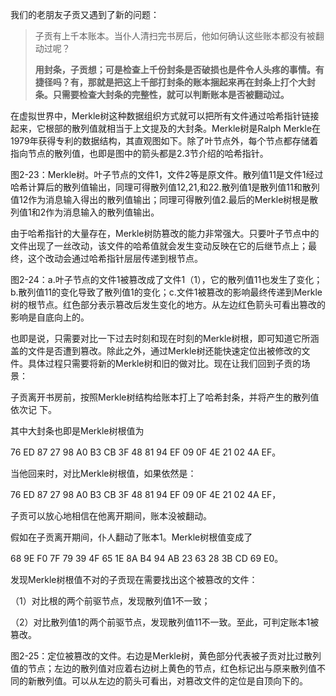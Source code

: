 我们的老朋友子贡又遇到了新的问题：

> 子贡有上千本账本。当仆人清扫完书房后，他如何确认这些账本都没有被翻动过呢？
>
> **用封条，子贡想；可是检查上千份封条是否破损也是件令人头疼的事情。有捷径吗？有，那就是把这上千部打封条的账本捆起来再在封条上打个大封条。只需要检查大封条的完整性，就可以判断账本是否被翻动过。**

在虚拟世界中，Merkle树这种数据组织方式就可以把所有文件通过哈希指针链接起来，它根部的散列值就相当于上文提及的大封条。Merkle树是Ralph Merkle在1979年获得专利的数据结构，其直观图如下。除了叶节点外，每个节点都存储着指向节点的散列值，也即是图中的箭头都是2.3节介绍的哈希指针。

图2-23：Merkle树。叶子节点的文件1，文件2等是原文件。散列值11是文件1经过哈希计算后的散列值输出，同理可得散列值12,21,和22.散列值1是散列值11和散列值12作为消息输入得出的散列值输出；同理可得散列值2.最后的Merkle树根是散列值1和2作为消息输入的散列值输出。

由于哈希指针的大量存在，Merkle树防篡改的能力非常强大。只要叶子节点中的文件出现了一丝改动，该文件的哈希值就会发生变动反映在它的后继节点上；最终，这个改动会通过哈希指针层层传递到根节点。

图2-24：a.叶子节点的文件1被篡改成了文件1（1），它的散列值11也发生了变化；b.散列值11的变化导致了散列值1的变化；c.文件1被篡改的影响最终传递到Merkle树的根节点。红色部分表示篡改后发生变化的地方。从左边红色箭头可看出篡改的影响是自底向上的。

也即是说，只需要对比一下过去时刻和现在时刻的Merkle树根，即可知道它所涵盖的文件是否遭到篡改。除此之外，通过Merkle树还能快速定位出被修改的文件。具体过程只需要将新的Merkle树和旧的做对比。现在让我们回到子贡的场景：

子贡离开书房前，按照Merkle树结构给账本打上了哈希封条，并将产生的散列值依次记        下。

其中大封条也即是Merkle树根值为

76 ED 87 27 98 A0 B3 CB 3F 48 81 94 EF 09 0F 4E 21 02 4A EF。

当他回来时，对比Merkle树根值，如果依然是：

76 ED 87 27 98 A0 B3 CB 3F 48 81 94 EF 09 0F 4E 21 02 4A EF，

子贡可以放心地相信在他离开期间，账本没被翻动。

假如在子贡离开期间，仆人翻动了账本1。Merkle树根值变成了

68 9E F0 7F 79 39 4F 65 1E 8A B4 94 AB 23 63 28 3B CD 69 E0。

发现Merkle树根值不对的子贡现在需要找出这个被篡改的文件：

（1）对比根的两个前驱节点，发现散列值1不一致；

（2）对比散列值1的两个前驱节点，发现散列值11不一致。至此，可判定账本1被篡改。

图2-25：定位被篡改的文件。右边是Merkle树，黄色部分代表被子贡对比过散列值的节点；左边的散列值对应着右边树上黄色的节点，红色标记出与原来散列值不同的新散列值。可以从左边的箭头可看出，对篡改文件的定位是自顶向下的。

